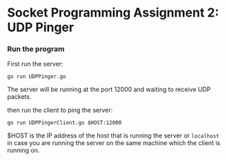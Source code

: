 # Socket Programming Assignment 2: UDP Pinger

### Run the program

First run the server:
```
go run UDPPinger.go
```
The server will be running at the port 12000 and waiting to receive UDP packets.

then run the client to ping the server:
```
go run UDPPingerClient.go $HOST:12000
```
$HOST is the IP address of the host that is running the server or `localhost` in case you are running the server on the same machine which the client is running on.
